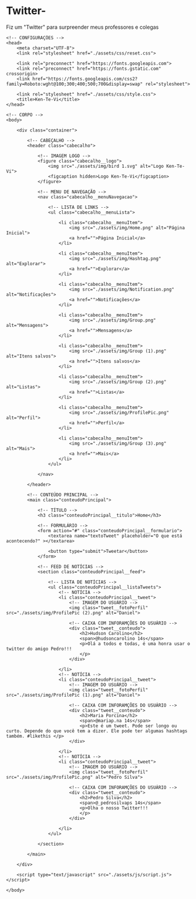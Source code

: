 # Twitter-
Fiz um "Twitter" para surpreender meus professores e colegas 



<!DOCTYPE html>
<html lang="pt-br">
    
    <!-- CONFIGURAÇÕES -->
    <head>
        <meta charset="UTF-8">
        <link rel="stylesheet" href="./assets/css/reset.css">

        <link rel="preconnect" href="https://fonts.googleapis.com">
        <link rel="preconnect" href="https://fonts.gstatic.com" crossorigin>
        <link href="https://fonts.googleapis.com/css2?family=Roboto:wght@100;300;400;500;700&display=swap" rel="stylesheet">

        <link rel="stylesheet" href="./assets/css/style.css">
        <title>Ken-Te-Vi</title>
    </head>

    <!-- CORPO -->
    <body>
        
        <div class="container">

            <!-- CABEÇALHO -->
            <header class="cabecalho">

                <!-- IMAGEM LOGO -->
                <figure class="cabecalho__logo">
                    <img src="./assets/img/bird 1.svg" alt="Logo Ken-Te-Vi"> 
                    <figcaption hidden>Logo Ken-Te-Vi</figcaption> 
                </figure>

                <!-- MENU DE NAVEGAÇÃO -->
                <nav class="cabecalho__menuNavegacao">

                    <!-- LISTA DE LINKS -->
                    <ul class="cabecalho__menuLista">

                        <li class="cabecalho__menuItem"> 
                            <img src="./assets/img/Home.png" alt="Página Inicial">
                            <a href="">Página Inicial</a>
                        </li>

                        <li class="cabecalho__menuItem"> 
                            <img src="./assets/img/Hashtag.png" alt="Explorar">
                            <a href="">Explorar</a>
                        </li>

                        <li class="cabecalho__menuItem"> 
                            <img src="./assets/img/Notification.png" alt="Notificações">
                            <a href="">Notificações</a>
                        </li>

                        <li class="cabecalho__menuItem"> 
                            <img src="./assets/img/Group.png" alt="Mensagens">
                            <a href="">Mensagens</a>
                        </li>

                        <li class="cabecalho__menuItem"> 
                            <img src="./assets/img/Group (1).png" alt="Itens salvos">
                            <a href="">Itens salvos</a>
                        </li>

                        <li class="cabecalho__menuItem"> 
                            <img src="./assets/img/Group (2).png" alt="Listas">
                            <a href="">Listas</a>
                        </li>

                        <li class="cabecalho__menuItem"> 
                            <img src="./assets/img/ProfilePic.png" alt="Perfil">
                            <a href="">Perfil</a>
                        </li>

                        <li class="cabecalho__menuItem"> 
                            <img src="./assets/img/Group (3).png" alt="Mais">
                            <a href="">Mais</a>
                        </li>
                    </ul>

                </nav>

            </header>

            <!-- CONTEÚDO PRINCIPAL -->
            <main class="conteudoPrincipal">
                
                <!-- TÍTULO -->
                <h3 class="conteudoPrincipal__titulo">Home</h3>
                
                <!-- FORMULÁRIO -->
                <form action="#" class="conteudoPrincipal__formulario">
                    <textarea name="textoTweet" placeholder="O que está acontecendo?" ></textarea>
                
                    <button type="submit">Tweetar</button>
                </form>

                <!-- FEED DE NOTÍCIAS -->
                <section class="conteudoPrincipal__feed">
                    
                    <!-- LISTA DE NOTÍCIAS -->
                    <ul class="conteudoPrincipal__listaTweets">
                        <!-- NOTÍCIA -->
                        <li class="conteudoPrincipal__tweet">
                            <!-- IMAGEM DO USUÁRIO -->
                            <img class="tweet__fotoPerfil" src="./assets/img/ProfilePic (2).png" alt="Daniel">

                            <!-- CAIXA COM INFORAMÇÕES DO USUÁRIO -->
                            <div class="tweet__conteudo">
                                <h2>Hudson Carolino</h2>
                                <span>@hudsoncarolino 14s</span>
                                <p>Olá a todos e todas, é uma honra usar o twitter do amigo Pedro!!!
                                </p>
                            </div>

                        </li>
                        <!-- NOTÍCIA -->
                        <li class="conteudoPrincipal__tweet">
                            <!-- IMAGEM DO USUÁRIO -->
                            <img class="tweet__fotoPerfil" src="./assets/img/ProfilePic (1).png" alt="Daniel">

                            <!-- CAIXA COM INFORAMÇÕES DO USUÁRIO -->
                            <div class="tweet__conteudo">
                                <h2>Maria Porcina</h2>
                                <span>@mariap.na 14s</span>
                                <p>Este é um tweet. Pode ser longo ou curto. Depende do que você tem a dizer. Ele pode ter algumas hashtags também. #likethis </p>
                            </div>

                        </li>
                        <!-- NOTÍCIA -->
                        <li class="conteudoPrincipal__tweet">
                            <!-- IMAGEM DO USUÁRIO -->
                            <img class="tweet__fotoPerfil" src="./assets/img/ProfilePic.png" alt="Pedro Silva">

                            <!-- CAIXA COM INFORAMÇÕES DO USUÁRIO -->
                            <div class="tweet__conteudo">
                                <h2>Pedro Silva</h2>
                                <span>@_pedrosilvaps 14s</span>
                                <p>Olha o nosso Twitter!!! 
                                </p>
                            </div>

                        </li>
                    </ul>

                </section>

            </main>

        </div>

        <script type="text/javascript" src="./assets/js/script.js"></script>

    </body>

</html>
